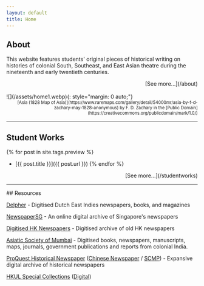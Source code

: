 ```yaml
---
layout: default
title: Home
---
```


## About

This website features students' original pieces of historical writing on histories of colonial South, Southeast, and East Asian theatre during the nineteenth and early twentieth centuries.

<div style="text-align: right" markdown="1">
[See more...](/about)
</div>

<br>
![](/assets/home1.webp){: style="margin: 0 auto;"}

<div style="text-align: right; font-size: 80%;" markdown="1">
[Asia (1828 Map of Asia)](https://www.raremaps.com/gallery/detail/54000mr/asia-by-f-d-zachary-may-1828-anonymous) by F. D. Zachary in the [Public Domain](https://creativecommons.org/publicdomain/mark/1.0/)
</div>

<hr>

## Student Works

{% for post in site.tags.preview %}
-  [{{ post.title }}]({{ post.url }})
{% endfor %}
<div style="text-align: right" markdown="1">
[See more...](/studentworks)
</div>
<hr>

<div id="resources"></div>
## Resources

[Delpher][1] - Digitised Dutch East Indies newspapers, books, and magazines

[NewspaperSG][2] - An online digital archive of Singapore's newspapers

[Digitised HK Newspapers][3] - Digitised archive of old HK newspapers

[Asiatic Society of Mumbai][4] - Digitised books, newspapers, manuscripts, maps, journals, government publications and reports from colonial India.

[ProQuest Historical Newspaper][5] ([Chinese Newspaper][6] / [SCMP][7]) - Expansive digital archive of historical newspapers

[HKUL Special Collections][8] ([Digital][9])

[1]: https://www.delpher.nl/
[2]: https://eresources.nlb.gov.sg/newspapers/
[3]: https://eresources.nlb.gov.sg/newspapers/
[4]: https://www.granthsanjeevani.com/jspui/
[5]: https://about.proquest.com/products-services/pq-hist-news.html
[6]: https://search-proquest-com.eproxy.lib.hku.hk/hnpchinesecollection/news/fromDatabasesLayer/databases
[7]: https://search-proquest-com.eproxy.lib.hku.hk/hnpsouthchinamorningpost/databases?accountid=14548
[8]: https://lib.hku.hk/hkspc/collections.html
[9]: https://lib.hku.hk/hkspc/HK-Studies.html
